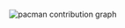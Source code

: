 <br clear="both">

<picture>
  <source media="(prefers-color-scheme: dark)" srcset="https://raw.githubusercontent.com/Parthadee/Parthadee/output/pacman-contribution-graph-dark.svg">
  <source media="(prefers-color-scheme: light)" srcset="https://raw.githubusercontent.com/Parthadee/Parthadee/output/pacman-contribution-graph.svg">
  <img alt="pacman contribution graph" src="https://raw.githubusercontent.com/Parthadee/Parthadee/output/pacman-contribution-graph.svg">
</picture>

###